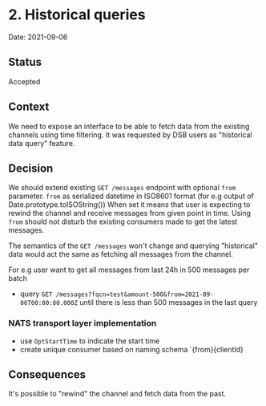 # 2. Historical queries

Date: 2021-09-06

## Status

Accepted

## Context

We need to expose an interface to be able to fetch data from the existing channels using time filtering. It was requested by DSB users as "historical data query" feature.

## Decision

We should extend existing `GET /messages` endpoint with optional `from` parameter. `from` as serialized datetime in ISO8601 format (for e.g output of Date.prototype.toISOString()) When set it means that user is expecting to rewind the channel and receive messages from given point in time. Using `from` should not disturb the existing consumers made to get the latest messages.

The semantics of the `GET /messages` won't change and querying "historical" data would act the same as fetching all messages from the channel.

For e.g user want to get all messages from last 24h in 500 messages per batch

-   query `GET /messages?fqcn=test&amount-500&from=2021-09-06T00:00:00.000Z` until there is less than 500 messages in the last query

### NATS transport layer implementation

-   use `OptStartTime` to indicate the start time
-   create unique consumer based on naming schema `{from}{clientId}

## Consequences

It's possible to "rewind" the channel and fetch data from the past.

